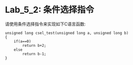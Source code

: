 <!--
 * @Author: Chengsen Dong 1034029664@qq.com
 * @Date: 2023-05-20 17:53:11
 * @LastEditors: Chengsen Dong 1034029664@qq.com
 * @LastEditTime: 2023-05-20 17:54:35
 * @FilePath: /OpenOS/src/arm64/lab5_2/README.md
 * @Description: 
 * Copyright (c) 2023 by ${git_name_email}(www.github.com/xddcore), All Rights Reserved. 
-->
# Lab_5_2: 条件选择指令

请使用条件选择指令来实现如下C语言函数:
```
unsigned long csel_test(unsigned long a, unsigned long b)
{
    if(a==0)
        return b+2;
    else
        return b-1;
}
```